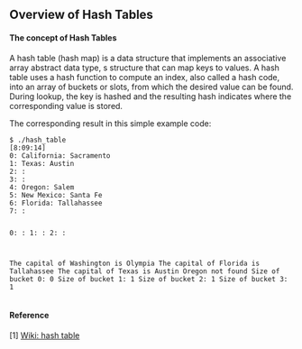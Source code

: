 ## Overview of Hash Tables ##

#### The concept of Hash Tables ####
A hash table (hash map) is a data structure that implements an associative array abstract data type, s structure that can map keys to values. A hash table uses a hash function to compute an index, also called a hash code, into an array of buckets or slots, from which the desired value can be found. During lookup, the key is hashed and the resulting hash indicates where the corresponding value is stored.

The corresponding result in this simple example code:
<div class="language-shell highlighter-rouge"><pre class="highlight"><code class="hljs ruby"><span class="nb">$ ./hash_table                                                                    [8:09:14]
0: California: Sacramento
1: Texas: Austin
2: <NULL>: 
3: <NULL>: 
4: Oregon: Salem
5: New Mexico: Santa Fe
6: Florida: Tallahassee
7: <NULL>: 

0: <NULL>: 
1: <Dummy>: 
2: <NULL>: 

The capital of Washington is Olympia
The capital of Florida is Tallahassee
The capital of Texas is Austin
Oregon not found
Size of bucket 0: 0
Size of bucket 1: 1
Size of bucket 2: 1
Size of bucket 3: 1</span></code></pre></div>

#### Reference ####
[1] [Wiki: hash table](https://en.wikipedia.org/wiki/Hash_table)

